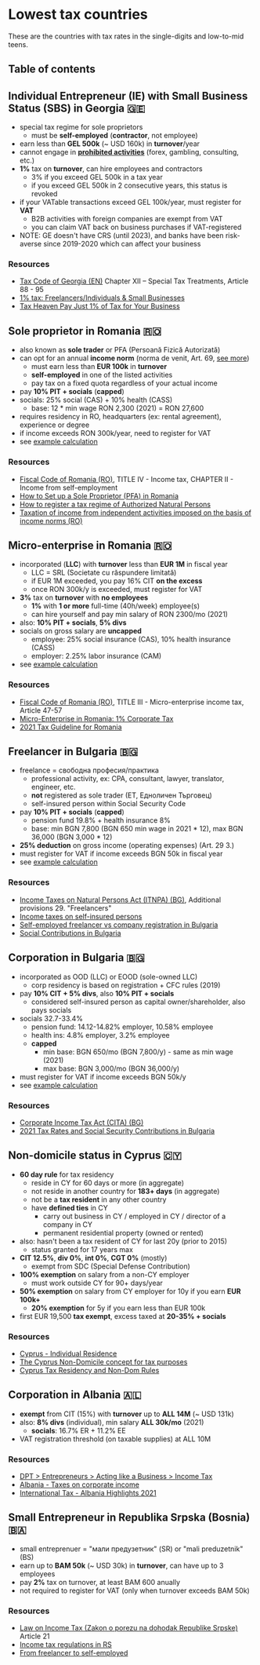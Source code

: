 # Lowest tax countries

These are the countries with tax rates in the single-digits and low-to-mid teens.

## Table of contents

## Individual Entrepreneur (IE) with Small Business Status (SBS) in Georgia 🇬🇪

- special tax regime for sole proprietors
  - must be **self-employed** (**contractor**, not employee)
- earn less than **GEL 500k** (~ USD 160k) in **turnover**/year
- cannot engage in **[prohibited activities](https://matsne.gov.ge/ka/document/view/1164635?publication=0)** (forex, gambling, consulting, etc.)
- **1%** tax on **turnover**, can hire employees and contractors
  - 3% if you exceed GEL 500k in a tax year
  - if you exceed GEL 500k in 2 consecutive years, this status is revoked
- if your VATable transactions exceed GEL 100k/year, must register for **VAT**
  - B2B activities with foreign companies are exempt from VAT
  - you can claim VAT back on business purchases if VAT-registered
- NOTE: GE doesn't have CRS (until 2023), and banks have been risk-averse since 2019-2020 which can affect your business

### Resources

- [Tax Code of Georgia (EN)](https://matsne.gov.ge/en/document/view/1043717?publication=152) Chapter XII – Special Tax Treatments, Article 88 - 95
- [1% tax: Freelancers/Individuals & Small Businesses](https://expathub.ge/tax-freelancers-individuals-small-businesses-georgia/)
- [Tax Heaven Pay Just 1% of Tax for Your Business](https://devskey.com/tax-heaven-pay-just-1-of-tax-for-your-business-register-individual-entrepreneurship-business-in-georgia/)

## Sole proprietor in Romania 🇷🇴

- also known as **sole trader** or PFA (Persoană Fizică Autorizată)
- can opt for an annual **income norm** (norma de venit, Art. 69, [see more](./income-norms-in-romania.md))
  - must earn less than **EUR 100k** in **turnover**
  - **self-employed** in one of the listed activities
  - pay tax on a fixed quota regardless of your actual income
- pay **10% PIT + socials** (**capped**)
- socials: 25% social (CAS) + 10% health (CASS)
  - base: 12 \* min wage RON 2,300 (2021) = RON 27,600
- requires residency in RO, headquarters (ex: rental agreement), experience or degree
- if income exceeds RON 300k/year, need to register for VAT
- see [example calculation](./example-calculations.md#sole-proprietor-in-romania-)

### Resources

- [Fiscal Code of Romania (RO)](https://static.anaf.ro/static/10/Anaf/legislatie/Cod_fiscal_norme_11022020.htm), TITLE IV - Income tax, CHAPTER II - Income from self-employment
- [How to Set up a Sole Proprietor (PFA) in Romania](https://www.letsdeel.com/blog/sole-proprietor-pfa-in-romania)
- [How to register a tax regime of Authorized Natural Persons](https://www.romania-insider.com/register-authorized-physical-person-pfa-2018)
- [Taxation of income from independent activities imposed on the basis of income norms (RO)](https://www.ceccarbusinessmagazine.ro/impozitarea-veniturilor-din-activitati-independente-impuse-pe-baza-de-norme-de-venit-a4881/)

## Micro-enterprise in Romania 🇷🇴

- incorporated (**LLC**) with **turnover** less than **EUR 1M** in fiscal year
  - LLC = SRL (Societate cu răspundere limitată)
  - if EUR 1M exceeded, you pay 16% CIT **on the excess**
  - once RON 300k/y is exceeded, must register for VAT
- **3%** tax on **turnover** with **no employees**
  - **1%** with **1 or more** full-time (40h/week) employee(s)
  - can hire yourself and pay min salary of RON 2300/mo (2021)
- also: **10% PIT + socials**, **5% divs**
- socials on gross salary are **uncapped**
  - employee: 25% social insurance (CAS), 10% health insurance (CASS)
  - employer: 2.25% labor insurance (CAM)
- see [example calculation](./example-calculations.md#micro-enterprise-in-romania-)

### Resources

- [Fiscal Code of Romania (RO)](https://static.anaf.ro/static/10/Anaf/legislatie/Cod_fiscal_norme_11022020.htm), TITLE III - Micro-enterprise income tax, Article 47-57
- [Micro-Enterprise in Romania: 1% Corporate Tax](https://zugimpex.com/knowledgebase/micro-enterprise-in-romania-1-corporate-tax.html)
- [2021 Tax Guideline for Romania](https://accace.com/tax-guideline-for-romania/)

## Freelancer in Bulgaria 🇧🇬

- freelance = свободна професия/практика
  - professional activity, ex: CPA, consultant, lawyer, translator, engineer, etc.
  - **not** registered as sole trader (ET, Едноличен Търговец)
  - self-insured person within Social Security Code
- pay **10% PIT + socials** (**capped**)
  - pension fund 19.8% + health insurance 8%
  - base: min BGN 7,800 (BGN 650 min wage in 2021 \* 12), max BGN 36,000 (BGN 3,000 \* 12)
- **25% deduction** on gross income (operating expenses) (Art. 29 3.)
- must register for VAT if income exceeds BGN 50k in fiscal year
- see [example calculation](./example-calculations.md#freelancer-in-bulgaria-)

### Resources

- [Income Taxes on Natural Persons Act (ITNPA) (BG)](https://www.lex.bg/laws/ldoc/2135538631), Additional provisions 29. "Freelancers"
- [Income taxes on self-insured persons](https://www.bulgaria-tax-law.bg/income-taxes-self-insured-persons.html)
- [Self-employed freelancer vs company registration in Bulgaria](https://youtu.be/NV3heKehLCw)
- [Social Contributions in Bulgaria](https://www.cleiss.fr/docs/cotisations/bulgarie.html)

## Corporation in Bulgaria 🇧🇬

- incorporated as OOD (LLC) or EOOD (sole-owned LLC)
  - corp residency is based on registration + CFC rules (2019)
- pay **10% CIT + 5% divs**, also **10% PIT + socials**
  - considered self-insured person as capital owner/shareholder, also pays socials
- socials 32.7-33.4%
  - pension fund: 14.12-14.82% employer, 10.58% employee
  - health ins: 4.8% employer, 3.2% employee
  - **capped**
    - min base: BGN 650/mo (BGN 7,800/y) - same as min wage (2021)
    - max base: BGN 3,000/mo (BGN 36,000/y)
- must register for VAT if income exceeds BGN 50k/y
- see [example calculation](./example-calculations.md#corporation-in-bulgaria-)

### Resources

- [Corporate Income Tax Act (CITA) (BG)](https://www.lex.bg/laws/ldoc/2135540562)
- [2021 Tax Rates and Social Security Contributions in Bulgaria](https://www.kgmp-legal.com/en/2021-tax-rates-and-social-security-contributions-in-bulgaria/)

## Non-domicile status in Cyprus 🇨🇾

- **60 day rule** for tax residency
  - reside in CY for 60 days or more (in aggregate)
  - not reside in another country for **183+ days** (in aggregate)
  - not be a **tax resident** in any other country
  - have **defined ties** in CY
    - carry out business in CY / employed in CY / director of a company in CY
    - permanent residential property (owned or rented)
- also: hasn't been a tax resident of CY for last 20y (prior to 2015)
  - status granted for 17 years max
- **CIT 12.5%**, **div 0%**, **int 0%**, **CGT 0%** (mostly)
  - exempt from SDC (Special Defense Contribution)
- **100% exemption** on salary from a non-CY employer
  - must work outside CY for 90+ days/year
- **50% exemption** on salary from CY employer for 10y if you earn **EUR 100k+**
  - **20% exemption** for 5y if you earn less than EUR 100k
- first EUR 19,500 **tax exempt**, excess taxed at **20-35% + socials**

### Resources

- [Cyprus - Individual Residence](https://taxsummaries.pwc.com/cyprus/individual/residence)
- [The Cyprus Non-Domicile concept for tax purposes](https://totalserve.eu/Assets/Images/uploadedContent/CMS/documentsImages/informationsheetno1291483607458.pdf)
- [Cyprus Tax Residency and Non-Dom Rules](https://home.kpmg/content/dam/kpmg/cy/pdf/2020/Cyprus_Tax_Residency_and_Non-Dom_Rules_February2020.pdf)

## Corporation in Albania 🇦🇱

- **exempt** from CIT (15%) with **turnover** up to **ALL 14M** (~ USD 131k)
- also: **8% divs** (individual), min salary **ALL 30k/mo** (2021)
  - **socials**: 16.7% ER + 11.2% EE
- VAT registration threshold (on taxable supplies) at ALL 10M

### Resources

- [DPT > Entrepreneurs > Acting like a Business > Income Tax](https://www.tatime.gov.al/c/4/96/107/tatimi-mbi-te-ardhurat)
- [Albania - Taxes on corporate income](https://taxsummaries.pwc.com/albania/corporate/taxes-on-corporate-income)
- [International Tax - Albania Highlights 2021](https://www2.deloitte.com/content/dam/Deloitte/global/Documents/Tax/dttl-tax-albaniahighlights-2021.pdf)

## Small Entrepreneur in Republika Srpska (Bosnia) 🇧🇦

- small entreprenuer = "мали предузетник" (SR) or "mali preduzetnik" (BS)
- earn up to **BAM 50k** (~ USD 30k) in **turnover**, can have up to 3 employees
- pay **2%** tax on turnover, at least BAM 600 anually
- not required to register for VAT (only when turnover exceeds BAM 50k)

### Resources

- [Law on Income Tax (Zakon o porezu na dohodak Republike Srpske)](https://advokat-prnjavorac.com/zakoni/Zakon-o-porezu-na-dohodak-Republike-Srpske.pdf) Article 21
- [Income tax regulations in RS](https://poreskaupravars.org/fizicka-lica/propisi-o-porezu-na-dohodak/?lang=cir)
- [From freelancer to self-employed](https://www.smartoffice.ba/blog/85-od-freelancera-do-samostalnog-preduzetnika)
